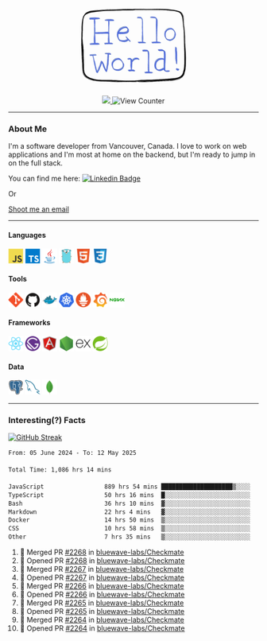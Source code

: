 <div align="center">
    <img src="./img/hello_world.webp" height="200px" width="">
    <div>
        <a href="https://www.linkedin.com/in/ajhollid">
            <img src="https://img.shields.io/badge/LinkedIn-blue"/>
        </a>
        <img src="https://komarev.com/ghpvc/?username=ajhollid&color=yellow" alt="View Counter">
    </div>
</div>

---

### About Me

I'm a software developer from Vancouver, Canada. I love to work on web applications and I'm most at home on the backend, but I'm ready to jump in on the full stack.

You can find me here: [![Linkedin Badge](https://img.shields.io/badge/-ajhollid-blue?style=flat&logo=Linkedin&logoColor=white)](https://www.linkedin.com/in/ajhollid)

Or

[Shoot me an email](mailto:ajhollid@gmail.com)

---

#### Languages

<div>
    <img src="./img/devicons/javascript-original.svg" width=30 height=30 alt="JavaScript">
    <img src="/img/devicons/typescript-original.svg" width=30 height=30 alt="TypeScript">
    <img src="./img/devicons/java-original.svg" width=30 height=30 alt="Java">
    <img src="./img/devicons/go-original.svg" width=30 height=30 alt="Golang">
    <img src="./img/devicons/html5-original.svg" width=30 height=30 alt="HTML 5">
    <img src="./img/devicons/css3-original.svg" width=30 height=30 alt="CSS 3">
</div>

#### Tools

<div>
    <img src="./img/devicons/git-original.svg" width=30 height=30 alt="Git">
    <img src="./img/devicons/github-original.svg" width=30 height=30 alt="Github">
    <img src="./img/devicons/docker-original.svg" width=30 
    height=30 alt="Docker">
    <img src="./img/devicons/kubernetes-original.svg" width=30 height=30 alt="K8">
    <img src="./img/devicons/prometheus-original.svg" width=30 height=30 alt="Prometheus">
    <img src="./img/devicons/grafana-original.svg" width=30 height=30 alt="Grafana">
    <img src="./img/devicons/nginx-original.svg" width=30 height=30 alt="Nginx">
</div>

#### Frameworks

<div>
    <img src="./img/devicons/react-original.svg" width=30 height=30 alt="React">
    <img src="./img/devicons/gatsby-original.svg" width=30 height=30 alt="Gatsby">
    <img src="./img/devicons/angularjs-original.svg" width=30 height=30 alt="AngularJS">
    <img src="./img/devicons/nodejs-original.svg" width=30 height=30 alt="NodeJS">
    <img src="./img/devicons/express-original.svg" width=30 height=30 alt="Express">
    <img src="./img/devicons/spring-original.svg" width=30 height=30 alt="Spring">
</div>

#### Data

<div>
    <img src="./img/devicons/postgresql-original.svg" width=30 height=30 alt="Postgresql">
    <img src="./img/devicons/mysql-original.svg" width=30 height=30 alt="Mysql">
    <img src="./img/devicons/mongodb-original.svg" width=30 height=30 alt="MongoDB">
</div>

---

### Interesting(?) Facts

[![GitHub Streak](http://github-readme-streak-stats.herokuapp.com?user=ajhollid)](https://git.io/streak-stats)

 <!--START_SECTION:waka-->

```txt
From: 05 June 2024 - To: 12 May 2025

Total Time: 1,086 hrs 14 mins

JavaScript                 889 hrs 54 mins ████████████████████▒░░░░   81.36 %
TypeScript                 50 hrs 16 mins  █░░░░░░░░░░░░░░░░░░░░░░░░   04.60 %
Bash                       36 hrs 10 mins  ▓░░░░░░░░░░░░░░░░░░░░░░░░   03.31 %
Markdown                   22 hrs 4 mins   ▓░░░░░░░░░░░░░░░░░░░░░░░░   02.02 %
Docker                     14 hrs 50 mins  ▒░░░░░░░░░░░░░░░░░░░░░░░░   01.36 %
CSS                        10 hrs 58 mins  ▒░░░░░░░░░░░░░░░░░░░░░░░░   01.00 %
Other                      7 hrs 35 mins   ▒░░░░░░░░░░░░░░░░░░░░░░░░   00.69 %
```

<!--END_SECTION:waka-->


<!--START_SECTION:activity-->
1. 🎉 Merged PR [#2268](https://github.com/bluewave-labs/Checkmate/pull/2268) in [bluewave-labs/Checkmate](https://github.com/bluewave-labs/Checkmate)
2. 💪 Opened PR [#2268](https://github.com/bluewave-labs/Checkmate/pull/2268) in [bluewave-labs/Checkmate](https://github.com/bluewave-labs/Checkmate)
3. 🎉 Merged PR [#2267](https://github.com/bluewave-labs/Checkmate/pull/2267) in [bluewave-labs/Checkmate](https://github.com/bluewave-labs/Checkmate)
4. 💪 Opened PR [#2267](https://github.com/bluewave-labs/Checkmate/pull/2267) in [bluewave-labs/Checkmate](https://github.com/bluewave-labs/Checkmate)
5. 🎉 Merged PR [#2266](https://github.com/bluewave-labs/Checkmate/pull/2266) in [bluewave-labs/Checkmate](https://github.com/bluewave-labs/Checkmate)
6. 💪 Opened PR [#2266](https://github.com/bluewave-labs/Checkmate/pull/2266) in [bluewave-labs/Checkmate](https://github.com/bluewave-labs/Checkmate)
7. 🎉 Merged PR [#2265](https://github.com/bluewave-labs/Checkmate/pull/2265) in [bluewave-labs/Checkmate](https://github.com/bluewave-labs/Checkmate)
8. 💪 Opened PR [#2265](https://github.com/bluewave-labs/Checkmate/pull/2265) in [bluewave-labs/Checkmate](https://github.com/bluewave-labs/Checkmate)
9. 🎉 Merged PR [#2264](https://github.com/bluewave-labs/Checkmate/pull/2264) in [bluewave-labs/Checkmate](https://github.com/bluewave-labs/Checkmate)
10. 💪 Opened PR [#2264](https://github.com/bluewave-labs/Checkmate/pull/2264) in [bluewave-labs/Checkmate](https://github.com/bluewave-labs/Checkmate)
<!--END_SECTION:activity-->

